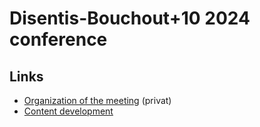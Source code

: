 # Disentis-Bouchout+10 2024 conference

## Links
* [Organization of the meeting](https://github.com/plazi/bouchout-10) (privat)
* [Content development](https://github.com/plazi/analyticsDataVisualization.md/blob/main/disentis.md)

